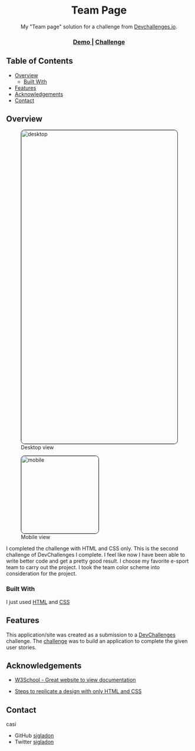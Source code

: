 <h1 style="text-align: center">Team Page</h1>

<div style="text-align: center">My "Team page" solution for a challenge from <a href="http://devchallenges.io" target="_blank">Devchallenges.io</a>. 
</div>

<div style="text-align: center">
  <h3>
    <a href="https://four04-error-tb6d.onrender.com/" target="_blank">
      Demo
    </a>
    <span> | </span>
    <a href="https://devchallenges.io/challenges/hhmesazsqgKXrTkYkt0U" target="_blank">
      Challenge
    </a>
  </h3>
</div>

## Table of Contents

- [Overview](#overview)
  - [Built With](#built-with)
- [Features](#features)
- [Acknowledgements](#acknowledgements)
- [Contact](#contact)


## Overview

<figure>
<img style="border: 1px solid black; border-radius: 10px" src="https://imgur.com/APUm0f3.jpg" alt="desktop" width="850"/>
<figcaption>Desktop view</figcaption>
</figure>
<figure>
<img style="border: 1px solid black; border-radius: 10px" src="https://imgur.com/ngrTnMU.jpg" alt="mobile" width="210"/>
<figcaption>Mobile view</figcaption>
</figure>


I completed the  challenge with HTML and CSS only. This is the second challenge of DevChallenges I complete. I feel like now I have been able to write better code and get a pretty good result. I choose my favorite e-sport team to carry out the project. I took the team color scheme into consideration for the project. 


### Built With

I just used [HTML](https://github.com/sigladon/404-not-found/blob/master/index.html) and [CSS](https://github.com/sigladon/404-not-found/tree/master/css)

## Features

<!-- List the features of your application or follow the template. Don't share the figma file here :) -->

This application/site was created as a submission to a [DevChallenges](https://devchallenges.io/challenges) challenge. The [challenge](https://devchallenges.io/challenges/wBunSb7FPrIepJZAg0sY) was to build an application to complete the given user stories.


## Acknowledgements

<!-- This section should list any articles or add-ons/plugins that helps you to complete the project. This is optional but it will help you in the future. For exmpale -->
- [W3School - Great website to view documentation](https://www.w3schools.com/) 

- [Steps to replicate a design with only HTML and CSS](https://devchallenges-blogs.web.app/how-to-replicate-design/)

## Contact
casi
- GitHub [sigladon](https://github.com/sigladon/sigladon)
- Twitter [sigladon](https://twitter.com/sigladon)
